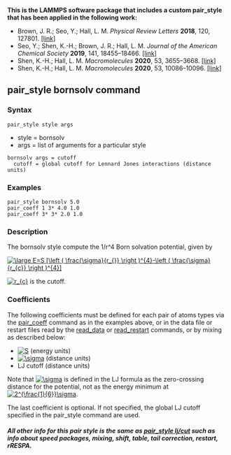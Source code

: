 **This is the LAMMPS software package that includes a custom pair_style that has been applied in the following work:**
* Brown, J. R.; Seo, Y.; Hall, L. M. *Physical Review Letters* **2018**, 120, 127801. [[link]](https://journals.aps.org/prl/abstract/10.1103/PhysRevLett.120.127801)
* Seo, Y.; Shen, K.-H.; Brown, J. R.; Hall, L. M. *Journal of the American Chemical Society* **2019**, 141, 18455–18466. [[link]](https://pubs.acs.org/doi/abs/10.1021/jacs.9b07227)
* Shen, K.-H.; Hall, L. M. *Macromolecules* **2020**, 53, 3655–3668. [[link]](https://pubs.acs.org/doi/abs/10.1021/acs.macromol.0c00216)
* Shen, K.-H.; Hall, L. M. *Macromolecules* **2020**, 53, 10086–10096. [[link]](https://pubs.acs.org/doi/10.1021/acs.macromol.0c02161)

## pair_style bornsolv command

### Syntax
```
pair_style style args
```

* style = bornsolv
* args = list of arguments for a particular style

```
bornsolv args = cutoff
  cutoff = global cutoff for Lennard Jones interactions (distance units)
```


### Examples
```
pair_style bornsolv 5.0
pair_coeff 1 3* 4.0 1.0
pair_coeff 3* 3* 2.0 1.0
```

### Description
The bornsolv style compute the 1/r^4 Born solvation potential, given by

<a href="https://www.codecogs.com/eqnedit.php?latex=\large&space;E=S&space;[\left&space;(&space;\frac{\sigma}{r_{}}&space;\right&space;)^{4}-\left&space;(&space;\frac{\sigma}{r_{c}}&space;\right&space;)^{4}]" target="_blank"><img src="https://latex.codecogs.com/gif.latex?\large&space;E=S&space;[\left&space;(&space;\frac{\sigma}{r_{}}&space;\right&space;)^{4}-\left&space;(&space;\frac{\sigma}{r_{c}}&space;\right&space;)^{4}]" title="\large E=S [\left ( \frac{\sigma}{r_{}} \right )^{4}-\left ( \frac{\sigma}{r_{c}} \right )^{4}]" /></a>

<a href="https://www.codecogs.com/eqnedit.php?latex=r_{c}" target="_blank"><img src="https://latex.codecogs.com/gif.latex?r_{c}" title="r_{c}" /></a> is the cutoff.

### Coefficients
The following coefficients must be defined for each pair of atoms types via the [pair_coeff](https://lammps.sandia.gov/doc/pair_coeff.html) command as in the examples above, or in the data file or restart files read by the [read_data](https://lammps.sandia.gov/doc/read_data.html) or [read_restart](https://lammps.sandia.gov/doc/read_restart.html) commands, or by mixing as described below:

* <a href="https://www.codecogs.com/eqnedit.php?latex=S" target="_blank"><img src="https://latex.codecogs.com/gif.latex?S" title="S" /></a> (energy units)
* <a href="https://www.codecogs.com/eqnedit.php?latex=\sigma" target="_blank"><img src="https://latex.codecogs.com/gif.latex?\sigma" title="\sigma" /></a> (distance units)
* LJ cutoff (distance units)

Note that <a href="https://www.codecogs.com/eqnedit.php?latex=\sigma" target="_blank"><img src="https://latex.codecogs.com/gif.latex?\sigma" title="\sigma" /></a>  is defined in the LJ formula as the zero-crossing distance for the potential, not as the energy minimum at <a href="https://www.codecogs.com/eqnedit.php?latex=2^{\frac{1}{6}}\sigma" target="_blank"><img src="https://latex.codecogs.com/gif.latex?2^{\frac{1}{6}}\sigma" title="2^{\frac{1}{6}}\sigma" /></a>.

The last coefficient is optional. If not specified, the global LJ cutoff specified in the pair_style command are used.

##### All other info for this pair style is the same as [pair_style lj/cut](https://lammps.sandia.gov/doc/pair_lj.html) such as info about speed packages, mixing, shift, table, tail correction, restart, rRESPA.
